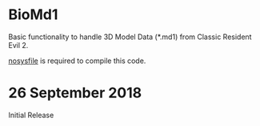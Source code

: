 # BioMd1
Basic functionality to handle 3D Model Data (*.md1) from Classic Resident Evil 2.

[nosysfile](https://github.com/MeganGrass/nosysfile) is required to compile this code.

# 26 September 2018
Initial Release
